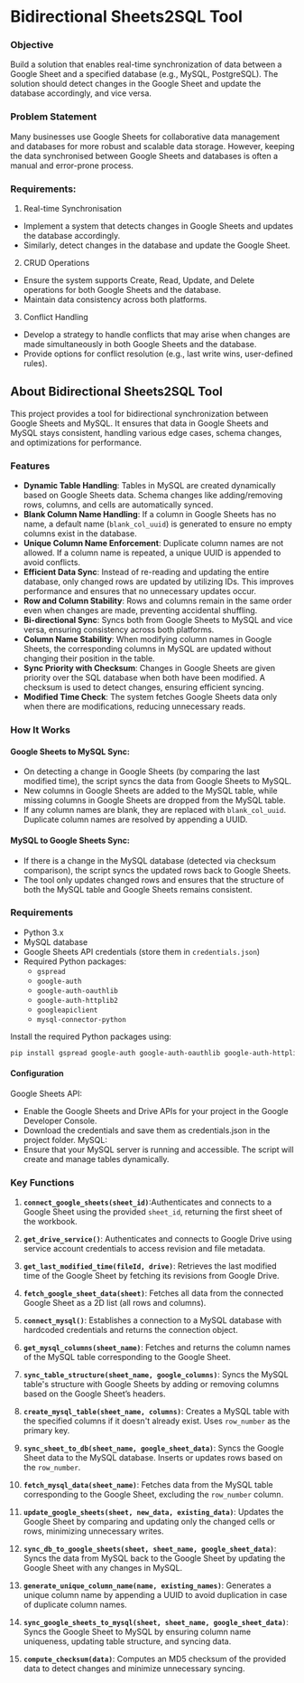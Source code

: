# Bidirectional Sheets2SQL Tool

### Objective
Build a solution that enables real-time synchronization of data between a Google Sheet and a specified database (e.g., MySQL, PostgreSQL). The solution should detect changes in the Google Sheet and update the database accordingly, and vice versa.

### Problem Statement
Many businesses use Google Sheets for collaborative data management and databases for more robust and scalable data storage. However, keeping the data synchronised between Google Sheets and databases is often a manual and error-prone process.

### Requirements:
1. Real-time Synchronisation
  - Implement a system that detects changes in Google Sheets and updates the database accordingly.
   - Similarly, detect changes in the database and update the Google Sheet.
2.	CRUD Operations
   - Ensure the system supports Create, Read, Update, and Delete operations for both Google Sheets and the database.
   - Maintain data consistency across both platforms.
3. Conflict Handling
- Develop a strategy to handle conflicts that may arise when changes are made simultaneously in both Google Sheets and the database.
- Provide options for conflict resolution (e.g., last write wins, user-defined rules).


## About Bidirectional Sheets2SQL Tool 

This project provides a tool for bidirectional synchronization between Google Sheets and MySQL. It ensures that data in Google Sheets and MySQL stays consistent, handling various edge cases, schema changes, and optimizations for performance.

### Features

- **Dynamic Table Handling**: Tables in MySQL are created dynamically based on Google Sheets data. Schema changes like adding/removing rows, columns, and cells are automatically synced.
- **Blank Column Name Handling**: If a column in Google Sheets has no name, a default name (`blank_col_uuid`) is generated to ensure no empty columns exist in the database.
- **Unique Column Name Enforcement**: Duplicate column names are not allowed. If a column name is repeated, a unique UUID is appended to avoid conflicts.
- **Efficient Data Sync**: Instead of re-reading and updating the entire database, only changed rows are updated by utilizing IDs. This improves performance and ensures that no unnecessary updates occur.
- **Row and Column Stability**: Rows and columns remain in the same order even when changes are made, preventing accidental shuffling.
- **Bi-directional Sync**: Syncs both from Google Sheets to MySQL and vice versa, ensuring consistency across both platforms.
- **Column Name Stability**: When modifying column names in Google Sheets, the corresponding columns in MySQL are updated without changing their position in the table.
- **Sync Priority with Checksum**: Changes in Google Sheets are given priority over the SQL database when both have been modified. A checksum is used to detect changes, ensuring efficient syncing.
- **Modified Time Check**: The system fetches Google Sheets data only when there are modifications, reducing unnecessary reads.

### How It Works

#### Google Sheets to MySQL Sync:

- On detecting a change in Google Sheets (by comparing the last modified time), the script syncs the data from Google Sheets to MySQL.
- New columns in Google Sheets are added to the MySQL table, while missing columns in Google Sheets are dropped from the MySQL table.
- If any column names are blank, they are replaced with `blank_col_uuid`. Duplicate column names are resolved by appending a UUID.

#### MySQL to Google Sheets Sync:

- If there is a change in the MySQL database (detected via checksum comparison), the script syncs the updated rows back to Google Sheets.
- The tool only updates changed rows and ensures that the structure of both the MySQL table and Google Sheets remains consistent.

### Requirements

- Python 3.x
- MySQL database
- Google Sheets API credentials (store them in `credentials.json`)
- Required Python packages:
  - `gspread`
  - `google-auth`
  - `google-auth-oauthlib`
  - `google-auth-httplib2`
  - `googleapiclient`
  - `mysql-connector-python`

Install the required Python packages using:

```bash
pip install gspread google-auth google-auth-oauthlib google-auth-httplib2 googleapiclient mysql-connector-python
```

#### Configuration

Google Sheets API:
- Enable the Google Sheets and Drive APIs for your project in the Google Developer Console.
- Download the credentials and save them as credentials.json in the project folder.
MySQL:
- Ensure that your MySQL server is running and accessible. The script will create and manage tables dynamically.

### Key Functions

1. **`connect_google_sheets(sheet_id)`**:Authenticates and connects to a Google Sheet using the provided `sheet_id`, returning the first sheet of the workbook.

2. **`get_drive_service()`**: Authenticates and connects to Google Drive using service account credentials to access revision and file metadata.

3. **`get_last_modified_time(fileId, drive)`**: Retrieves the last modified time of the Google Sheet by fetching its revisions from Google Drive.

4. **`fetch_google_sheet_data(sheet)`**: Fetches all data from the connected Google Sheet as a 2D list (all rows and columns).

5. **`connect_mysql()`**: Establishes a connection to a MySQL database with hardcoded credentials and returns the connection object.

6. **`get_mysql_columns(sheet_name)`**: Fetches and returns the column names of the MySQL table corresponding to the Google Sheet.

7. **`sync_table_structure(sheet_name, google_columns)`**: Syncs the MySQL table's structure with Google Sheets by adding or removing columns based on the Google Sheet’s headers.

8. **`create_mysql_table(sheet_name, columns)`**: Creates a MySQL table with the specified columns if it doesn't already exist. Uses `row_number` as the primary key.

9. **`sync_sheet_to_db(sheet_name, google_sheet_data)`**: Syncs the Google Sheet data to the MySQL database. Inserts or updates rows based on the `row_number`.

10. **`fetch_mysql_data(sheet_name)`**: Fetches data from the MySQL table corresponding to the Google Sheet, excluding the `row_number` column.

11. **`update_google_sheets(sheet, new_data, existing_data)`**: Updates the Google Sheet by comparing and updating only the changed cells or rows, minimizing unnecessary writes.

12. **`sync_db_to_google_sheets(sheet, sheet_name, google_sheet_data)`**: Syncs the data from MySQL back to the Google Sheet by updating the Google Sheet with any changes in MySQL.

13. **`generate_unique_column_name(name, existing_names)`**: Generates a unique column name by appending a UUID to avoid duplication in case of duplicate column names.

14. **`sync_google_sheets_to_mysql(sheet, sheet_name, google_sheet_data)`**: Syncs the Google Sheet to MySQL by ensuring column name uniqueness, updating table structure, and syncing data.

15. **`compute_checksum(data)`**: Computes an MD5 checksum of the provided data to detect changes and minimize unnecessary syncing.




